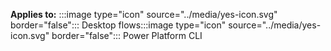 **Applies to:** :::image type="icon" source="../media/yes-icon.svg" border="false"::: Desktop flows:::image type="icon" source="../media/yes-icon.svg" border="false"::: Power Platform CLI
